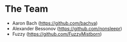 # The Team

* Aaron Bach (https://github.com/bachya)
* Alexander Bessonov (https://github.com/nonsleepr)
* Fuzzy (https://github.com/FuzzyMistborn)
